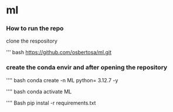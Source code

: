 # ml

### How to run the repo


clone the respository 

''' bash 
https://github.com/osbertosa/ml.git

###  create the conda envir and after opening the repository 
'''' bash 
conda create -n ML python= 3.12.7 -y 

'''' bash 
conda activate ML 

'''' Bash 
pip instal -r requirements.txt 



